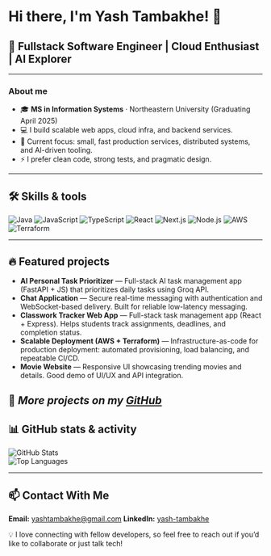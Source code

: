 
# Hi there, I'm Yash Tambakhe! 👋  

## 🚀 **Fullstack Software Engineer | Cloud Enthusiast | AI Explorer**

---

### About me
- 🎓 **MS in Information Systems** · Northeastern University (Graduating April 2025)  
- 💻 I build scalable web apps, cloud infra, and backend services.  
- 🔭 Current focus: small, fast production services, distributed systems, and AI-driven tooling.  
- ⚡ I prefer clean code, strong tests, and pragmatic design.

---

## 🛠️ Skills & tools

![Java](https://img.shields.io/badge/Java-ED8B00?style=for-the-badge&logo=openjdk&logoColor=white)
![JavaScript](https://img.shields.io/badge/JavaScript-F7DF1E?style=for-the-badge&logo=javascript&logoColor=black)
![TypeScript](https://img.shields.io/badge/TypeScript-3178C6?style=for-the-badge&logo=typescript&logoColor=white)
![React](https://img.shields.io/badge/React-61DAFB?style=for-the-badge&logo=react&logoColor=black)
![Next.js](https://img.shields.io/badge/Next.js-000000?style=for-the-badge&logo=next.js&logoColor=white)
![Node.js](https://img.shields.io/badge/Node.js-339933?style=for-the-badge&logo=node.js&logoColor=white)
![AWS](https://img.shields.io/badge/AWS-232F3E?style=for-the-badge&logo=amazonaws&logoColor=white)
![Terraform](https://img.shields.io/badge/Terraform-623CE4?style=for-the-badge&logo=terraform&logoColor=white)
  
---

## 🔥 Featured projects
- **AI Personal Task Prioritizer** — Full-stack AI task management app (FastAPI + JS) that prioritizes daily tasks using Groq API.  
- **Chat Application** — Secure real-time messaging with authentication and WebSocket-based delivery. Built for reliable low-latency messaging.  
- **Classwork Tracker Web App** — Full-stack task management app (React + Express). Helps students track assignments, deadlines, and completion status.  
- **Scalable Deployment (AWS + Terraform)** — Infrastructure-as-code for production deployment: automated provisioning, load balancing, and repeatable CI/CD.  
- **Movie Website** — Responsive UI showcasing trending movies and details. Good demo of UI/UX and API integration.
    
📌 *More projects on my [GitHub](https://github.com/yasshh17?tab=repositories)*
---

## 📊 GitHub stats & activity

![GitHub Stats](https://github-readme-stats.vercel.app/api?username=yasshh17&show_icons=true&theme=tokyonight&hide_border=true)  
![Top Languages](https://github-readme-stats.vercel.app/api/top-langs/?username=yasshh17&layout=compact&theme=tokyonight&hide_border=true)  

---

## 📫 Contact With Me

**Email:** yashtambakhe@gmail.com 
**LinkedIn:** [yash-tambakhe](https://www.linkedin.com/in/yash-tambakhe/)    

💡 I love connecting with fellow developers, so feel free to reach out if you’d like to collaborate or just talk tech!  


